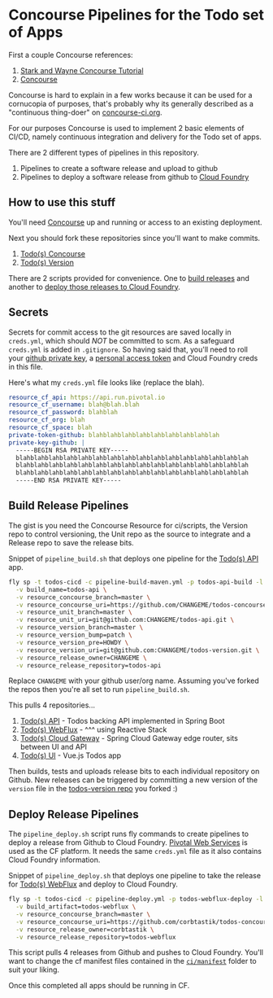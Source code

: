 # Concourse Pipelines for the Todo set of Apps

First a couple Concourse references:

1. [Stark and Wayne Concourse Tutorial](https://concoursetutorial.com)  
1. [Concourse](https://concourse-ci.org)

Concourse is hard to explain in a few works because it can be used for a cornucopia of purposes, that's probably why its generally described as a "continuous thing-doer" on [concourse-ci.org](https://concourse-ci.org).

For our purposes Concourse is used to implement 2 basic elements of CI/CD, namely continuous integration and delivery for the Todo set of apps.

There are 2 different types of pipelines in this repository.

1. Pipelines to create a software release and upload to github
2. Pipelines to deploy a software release from github to [Cloud Foundry](https://run.pivotal.io)

## How to use this stuff

You'll need [Concourse](https://concourse-ci.org/download.html) up and running or access to an existing deployment.

Next you should fork these repositories since you'll want to make commits.

1. [Todo(s) Concourse](https://github.com/corbtastik/todos-concourse.git)
1. [Todo(s) Version](https://github.com/corbtastik/todos-version.git)

There are 2 scripts provided for convenience.  One to [build releases](/pipeline_build.sh) and another to [deploy those releases to Cloud Foundry](/pipeline_deploy.sh).  

## Secrets

Secrets for commit access to the git resources are saved locally in ``creds.yml``, which should *NOT* be committed to scm.  As a safeguard ``creds.yml`` is added in ``.gitignore``.  So having said that, you'll need to roll your [github private key](https://help.github.com/articles/adding-a-new-ssh-key-to-your-github-account/), a [personal access token](https://github.com/settings/tokens) and Cloud Foundry creds in this file.

Here's what my ``creds.yml`` file looks like (replace the blah).

```yaml
resource_cf_api: https://api.run.pivotal.io
resource_cf_username: blah@blah.blah
resource_cf_password: blahblah
resource_cf_org: blah
resource_cf_space: blah
private-token-github: blahblahblahblahblahblahblahblahblah
private-key-github: |
  -----BEGIN RSA PRIVATE KEY-----
  blahblahblahblahblahblahblahblahblahblahblahblahblahblahblahblah
  blahblahblahblahblahblahblahblahblahblahblahblahblahblahblahblah
  blahblahblahblahblahblahblahblahblahblahblahblahblahblahblahblah
  -----END RSA PRIVATE KEY-----
```

## Build Release Pipelines

The gist is you need the Concourse Resource for ci/scripts, the Version repo to control versioning, the Unit repo as the source to integrate and a Release repo to save the release bits.

Snippet of ``pipeline_build.sh`` that deploys one pipeline for the [Todo(s) API](https://github.com/corbtastik/todos-api) app.

```bash
fly sp -t todos-cicd -c pipeline-build-maven.yml -p todos-api-build -l creds.yml \
  -v build_name=todos-api \
  -v resource_concourse_branch=master \
  -v resource_concourse_uri=https://github.com/CHANGEME/todos-concourse.git \
  -v resource_unit_branch=master \
  -v resource_unit_uri=git@github.com:CHANGEME/todos-api.git \
  -v resource_version_branch=master \
  -v resource_version_bump=patch \
  -v resource_version_pre=HOWDY \
  -v resource_version_uri=git@github.com:CHANGEME/todos-version.git \
  -v resource_release_owner=CHANGEME \
  -v resource_release_repository=todos-api
```

Replace ``CHANGEME`` with your github user/org name.  Assuming you've forked the repos then you're all set to run ``pipeline_build.sh``.

This pulls 4 repositories...

1. [Todo(s) API](https://github.com/corbtastik/todos-api) - Todos backing API implemented in Spring Boot
2. [Todo(s) WebFlux](https://github.com/corbtastik/todos-webflux.git) - ^^^ using Reactive Stack
3. [Todo(s) Cloud Gateway](https://github.com/corbtastik/todos-cloud-gateway) - Spring Cloud Gateway edge router, sits between UI and API
4. [Todo(s) UI](https://github.com/corbtastik/todos-ui) - Vue.js Todos app

Then builds, tests and uploads release bits to each individual repository on Github.  New releases can be triggered by committing a new version of the ``version`` file in the [todos-version repo](https://github.com/corbtastik/todos-version) you forked :)

## Deploy Release Pipelines

The ``pipeline_deploy.sh`` script runs fly commands to create pipelines to deploy a release from Github to Cloud Foundry.  [Pivotal Web Services](https://run.pivotal.io) is used as the CF platform.  It needs the same ``creds.yml`` file as it also contains Cloud Foundry information.

Snippet of ``pipeline_deploy.sh`` that deploys one pipeline to take the release for [Todo(s) WebFlux](https://github.com/corbtastik/todos-webflux) and deploy to Cloud Foundry.

```bash
fly sp -t todos-cicd -c pipeline-deploy.yml -p todos-webflux-deploy -l creds.yml \
  -v build_artifact=todos-webflux \
  -v resource_concourse_branch=master \
  -v resource_concourse_uri=https://github.com/corbtastik/todos-concourse.git \
  -v resource_release_owner=corbtastik \
  -v resource_release_repository=todos-webflux  
```

This script pulls 4 releases from Github and pushes to Cloud Foundry.  You'll want to change the cf manifest files contained in the [``ci/manifest``](/ci/manifest) folder to suit your liking.

Once this completed all apps should be running in CF.